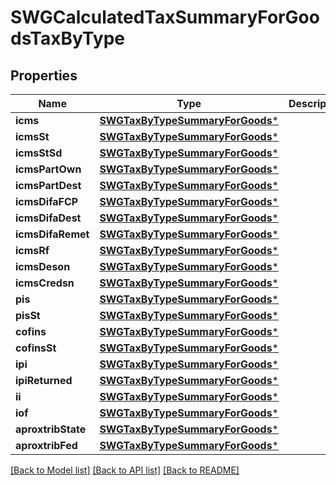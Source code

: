 # SWGCalculatedTaxSummaryForGoodsTaxByType

## Properties
Name | Type | Description | Notes
------------ | ------------- | ------------- | -------------
**icms** | [**SWGTaxByTypeSummaryForGoods***](SWGTaxByTypeSummaryForGoods.md) |  | [optional] 
**icmsSt** | [**SWGTaxByTypeSummaryForGoods***](SWGTaxByTypeSummaryForGoods.md) |  | [optional] 
**icmsStSd** | [**SWGTaxByTypeSummaryForGoods***](SWGTaxByTypeSummaryForGoods.md) |  | [optional] 
**icmsPartOwn** | [**SWGTaxByTypeSummaryForGoods***](SWGTaxByTypeSummaryForGoods.md) |  | [optional] 
**icmsPartDest** | [**SWGTaxByTypeSummaryForGoods***](SWGTaxByTypeSummaryForGoods.md) |  | [optional] 
**icmsDifaFCP** | [**SWGTaxByTypeSummaryForGoods***](SWGTaxByTypeSummaryForGoods.md) |  | [optional] 
**icmsDifaDest** | [**SWGTaxByTypeSummaryForGoods***](SWGTaxByTypeSummaryForGoods.md) |  | [optional] 
**icmsDifaRemet** | [**SWGTaxByTypeSummaryForGoods***](SWGTaxByTypeSummaryForGoods.md) |  | [optional] 
**icmsRf** | [**SWGTaxByTypeSummaryForGoods***](SWGTaxByTypeSummaryForGoods.md) |  | [optional] 
**icmsDeson** | [**SWGTaxByTypeSummaryForGoods***](SWGTaxByTypeSummaryForGoods.md) |  | [optional] 
**icmsCredsn** | [**SWGTaxByTypeSummaryForGoods***](SWGTaxByTypeSummaryForGoods.md) |  | [optional] 
**pis** | [**SWGTaxByTypeSummaryForGoods***](SWGTaxByTypeSummaryForGoods.md) |  | [optional] 
**pisSt** | [**SWGTaxByTypeSummaryForGoods***](SWGTaxByTypeSummaryForGoods.md) |  | [optional] 
**cofins** | [**SWGTaxByTypeSummaryForGoods***](SWGTaxByTypeSummaryForGoods.md) |  | [optional] 
**cofinsSt** | [**SWGTaxByTypeSummaryForGoods***](SWGTaxByTypeSummaryForGoods.md) |  | [optional] 
**ipi** | [**SWGTaxByTypeSummaryForGoods***](SWGTaxByTypeSummaryForGoods.md) |  | [optional] 
**ipiReturned** | [**SWGTaxByTypeSummaryForGoods***](SWGTaxByTypeSummaryForGoods.md) |  | [optional] 
**ii** | [**SWGTaxByTypeSummaryForGoods***](SWGTaxByTypeSummaryForGoods.md) |  | [optional] 
**iof** | [**SWGTaxByTypeSummaryForGoods***](SWGTaxByTypeSummaryForGoods.md) |  | [optional] 
**aproxtribState** | [**SWGTaxByTypeSummaryForGoods***](SWGTaxByTypeSummaryForGoods.md) |  | [optional] 
**aproxtribFed** | [**SWGTaxByTypeSummaryForGoods***](SWGTaxByTypeSummaryForGoods.md) |  | [optional] 

[[Back to Model list]](../README.md#documentation-for-models) [[Back to API list]](../README.md#documentation-for-api-endpoints) [[Back to README]](../README.md)


